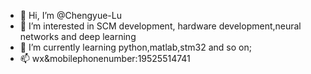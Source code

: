 - 👋 Hi, I’m @Chengyue-Lu
- 👀 I’m interested in SCM development, hardware development,neural networks and deep learning
- 🌱 I’m currently learning python,matlab,stm32 and so on;
- 📫 wx&mobilephonenumber:19525514741

